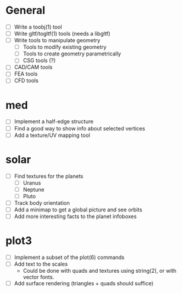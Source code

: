 # General

- [ ] Write a toobj(1) tool
- [ ] Write gltf/togltf(1) tools (needs a libgltf)
- [ ] Write tools to manipulate geometry
	- [ ] Tools to modify existing geometry
	- [ ] Tools to create geometry parametrically
	- [ ] CSG tools (?)
- [ ] CAD/CAM tools
- [ ] FEA tools
- [ ] CFD tools

# med

- [ ] Implement a half-edge structure
- [ ] Find a good way to show info about selected vertices
- [ ] Add a texture/UV mapping tool

# solar

- [ ] Find textures for the planets
	- [ ] Uranus
	- [ ] Neptune
	- [ ] Pluto
- [ ] Track body orientation
- [ ] Add a minimap to get a global picture and see orbits
- [ ] Add more interesting facts to the planet infoboxes

# plot3

- [ ] Implement a subset of the plot(6) commands
- [ ] Add text to the scales
	- Could be done with quads and textures using string(2), or with vector fonts.
- [ ] Add surface rendering (triangles + quads should suffice)

